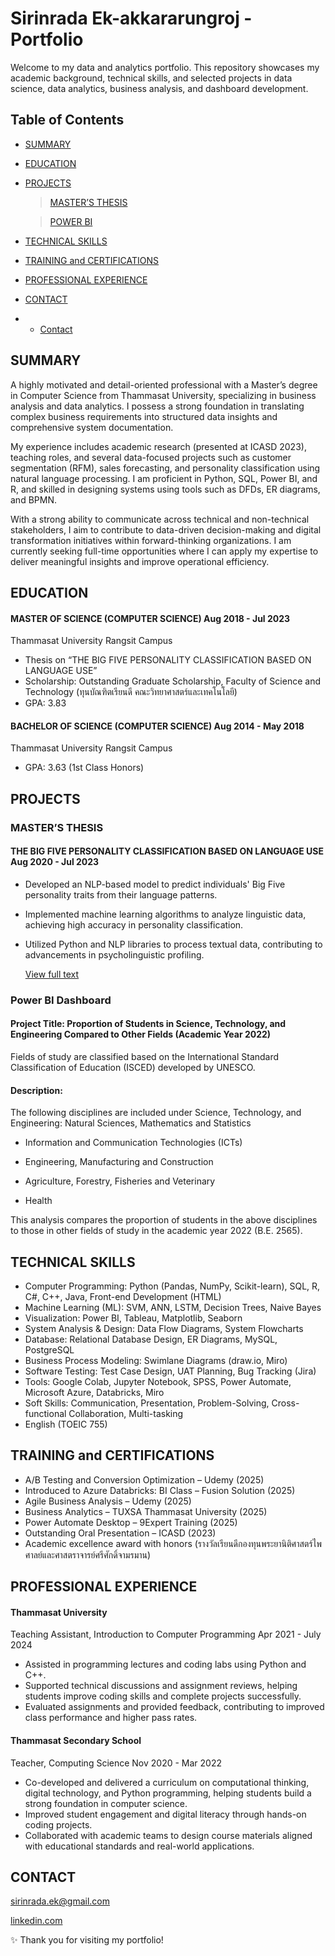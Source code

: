 # **Sirinrada Ek-akkararungroj - Portfolio**

Welcome to my data and analytics portfolio. This repository showcases my academic background, technical skills, and selected projects in data science, data analytics, business analysis, and dashboard development.


## Table of Contents

- [SUMMARY](https://github.com/Sirinrada/Portfolio/blob/main/README.md#SUMMARY)
- [EDUCATION](https://github.com/Sirinrada/Portfolio/blob/main/README.md#EDUCATION)
- [PROJECTS](https://github.com/Sirinrada/Portfolio/blob/main/README.md#PROJECTS)
    > [MASTER’S THESIS](https://github.com/Sirinrada/Portfolio/blob/main/README.md###MASTER’S_THESIS)
    
    > [POWER BI](https://github.com/Sirinrada/Portfolio/blob/main/README.md#POWER_BI)
- [TECHNICAL SKILLS](https://github.com/Sirinrada/Portfolio/blob/main/README.md#TECHNICAL-SKILLS)
- [TRAINING and CERTIFICATIONS](https://github.com/Sirinrada/Portfolio/blob/main/README.md#TRAINING-and-CERTIFICATIONS)
- [PROFESSIONAL EXPERIENCE](https://github.com/Sirinrada/Portfolio/blob/main/README.md#PROFESSIONAL-EXPERIENCE)
- [CONTACT](https://github.com/Sirinrada/Portfolio/blob/main/README.md#CONTACTS)
- - [Contact](#contact)


## SUMMARY

A highly motivated and detail-oriented professional with a Master’s degree in Computer Science from Thammasat University, specializing in business analysis and data analytics. I possess a strong foundation in translating complex business requirements into structured data insights and comprehensive system documentation.

My experience includes academic research (presented at ICASD 2023), teaching roles, and several data-focused projects such as customer segmentation (RFM), sales forecasting, and personality classification using natural language processing. I am proficient in Python, SQL, Power BI, and R, and skilled in designing systems using tools such as DFDs, ER diagrams, and BPMN.

With a strong ability to communicate across technical and non-technical stakeholders, I aim to contribute to data-driven decision-making and digital transformation initiatives within forward-thinking organizations. I am currently seeking full-time opportunities where I can apply my expertise to deliver meaningful insights and improve operational efficiency.


## EDUCATION

#### MASTER OF SCIENCE (COMPUTER SCIENCE) Aug 2018 - Jul 2023

Thammasat University Rangsit Campus

- Thesis on “THE BIG FIVE PERSONALITY CLASSIFICATION BASED ON LANGUAGE USE”
- Scholarship: Outstanding Graduate Scholarship,
  Faculty of Science and Technology (ทุนบัณฑิตเรียนดี คณะวิทยาศาสตร์และเทคโนโลยี)
- GPA: 3.83

#### BACHELOR OF SCIENCE (COMPUTER SCIENCE) Aug 2014 - May 2018

Thammasat University Rangsit Campus

- GPA: 3.63 (1st Class Honors)

## PROJECTS

### MASTER’S THESIS
#### THE BIG FIVE PERSONALITY CLASSIFICATION BASED ON LANGUAGE USE Aug 2020 - Jul 2023

- Developed an NLP-based model to predict individuals' Big Five personality traits from their language patterns.
- Implemented machine learning algorithms to analyze linguistic data, achieving high accuracy in
  personality classification.
- Utilized Python and NLP libraries to process textual data, contributing to advancements in
  psycholinguistic profiling.

  [View full text](https://digital.library.tu.ac.th/tu_dc/frontend/Info/item/dc:305737)

### Power BI Dashboard
#### Project Title: Proportion of Students in Science, Technology, and Engineering Compared to Other Fields (Academic Year 2022)
Fields of study are classified based on the International Standard Classification of Education (ISCED) developed by UNESCO.

#### Description: 
The following disciplines are included under Science, Technology, and Engineering:
Natural Sciences, Mathematics and Statistics

- Information and Communication Technologies (ICTs)

- Engineering, Manufacturing and Construction

- Agriculture, Forestry, Fisheries and Veterinary

- Health

This analysis compares the proportion of students in the above disciplines to those in other fields of study in the academic year 2022 (B.E. 2565).

## TECHNICAL SKILLS

- Computer Programming: Python (Pandas, NumPy, Scikit-learn),  SQL, R, C#, C++, Java, Front-end Development (HTML)
- Machine Learning (ML): SVM, ANN, LSTM, Decision Trees, Naive Bayes
- Visualization: Power BI, Tableau, Matplotlib, Seaborn
- System Analysis & Design: Data Flow Diagrams, System Flowcharts
- Database: Relational Database Design, ER Diagrams, MySQL, PostgreSQL
- Business Process Modeling: Swimlane Diagrams (draw.io, Miro)
- Software Testing: Test Case Design, UAT Planning, Bug Tracking (Jira)
- Tools: Google Colab, Jupyter Notebook, SPSS, Power Automate, Microsoft Azure, Databricks, Miro
- Soft Skills: Communication, Presentation, Problem-Solving, Cross-functional Collaboration, Multi-tasking
- English (TOEIC 755) 
  
  
## TRAINING and CERTIFICATIONS

- A/B Testing and Conversion Optimization – Udemy (2025)  
- Introduced to Azure Databricks: BI Class – Fusion Solution (2025)
- Agile Business Analysis – Udemy (2025)
- Business Analytics – TUXSA Thammasat University (2025)
- Power Automate Desktop – 9Expert Training (2025)
- Outstanding Oral Presentation – ICASD (2023)
- Academic excellence award with honors (รางวัลเรียนดีกองทุนพระยานิติศาสตร์ไพศาลย์และศาสตราจารย์ศรีศักดิ์จามรมาน)

## PROFESSIONAL EXPERIENCE

#### Thammasat University
Teaching Assistant, Introduction to Computer Programming Apr 2021 - July 2024

- Assisted in programming lectures and coding labs using Python and C++.
- Supported technical discussions and assignment reviews, helping students improve coding skills and complete projects successfully. 
- Evaluated assignments and provided feedback, contributing to improved class performance and higher pass rates.


#### Thammasat Secondary School
Teacher, Computing Science Nov 2020 - Mar 2022

- Co-developed and delivered a curriculum on computational thinking, digital technology, and Python programming, helping students build a strong foundation in computer science.
- Improved student engagement and digital literacy through hands-on coding projects.
- Collaborated with academic teams to design course materials aligned with educational standards and real-world applications.
  
## CONTACT
[sirinrada.ek@gmail.com](mailto:sirinrada.ek@gmail.com)

[linkedin.com](https://www.linkedin.com/in/sirinrada-ek-akkararungroj)


✨ Thank you for visiting my portfolio!


